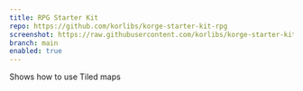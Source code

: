 ```yaml
---
title: RPG Starter Kit
repo: https://github.com/korlibs/korge-starter-kit-rpg
screenshot: https://raw.githubusercontent.com/korlibs/korge-starter-kit-rpg/4d9cd0d4097c6b4c1e0173b5faf7dc317ecbcbbb/screenshot.png
branch: main
enabled: true
---
```


Shows how to use Tiled maps
